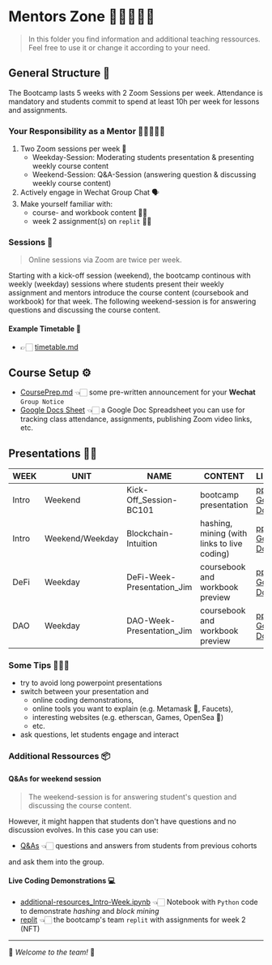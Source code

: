 # Mentors Zone 👩🏿‍🏫👨‍🏫 

>In this folder you find information and additional teaching ressources. Feel free to use it or change it according to your need. 

## General Structure 🗿
The Bootcamp lasts 5 weeks with 2 Zoom Sessions per week. Attendance is mandatory and students commit to spend at least 10h per week for lessons and assignments. 
### Your Responsibility as a Mentor 👩🏿‍🏫👨‍🏫   
1. Two Zoom sessions per week 📆   
    - Weekday-Session: Moderating students presentation & presenting weekly course content   
    - Weekend-Session: Q&A-Session (answering question & discussing weekly course content)     
2. Actively engage in Wechat Group Chat 🗣  
3. Make yourself familiar with: 
    - course- and workbook content 📗📓  
    - week 2 assignment(s) on `replit` 👨‍💻  

### Sessions 🏫
>Online sessions via Zoom are twice per week.   

Starting with a kick-off session (weekend), the bootcamp continous with weekly (weekday) sessions where students present their weekly assignment and mentors introduce the course content (coursebook and workbook) for that week. The following weekend-session is for answering questions and discussing the course content. 

#### Example Timetable 📆
- 👉🏻 [timetable.md](course_setup/timetable.md)  


## Course Setup ⚙️
- [CoursePrep.md](course_setup/CoursePrep.md) 👈🏻 some pre-written announcement for your **Wechat** `Group Notice`
- [Google Docs Sheet](https://docs.google.com/spreadsheets/d/1Tkufw6I0jdwahJLC2hdb4GhpdlxPBJDjBan7vN-5Ddc/edit?usp=sharing) 👈🏻 a Google Doc Spreadsheet you can use for tracking class attendance, assignments, publishing Zoom video links, etc.

## Presentations 👨‍🏫   

|WEEK|UNIT|NAME|CONTENT|LINK(S)|AUTHOR|
|--|--|--|--|--|--|
|Intro|Weekend|Kick-Off_Session-BC101|bootcamp presentation|[ppt](presentations/1_Intro-week/Kick-Off_Session-BC101.pptx), [Google Docs](https://docs.google.com/presentation/d/1CBn5DQUc6tC-ZGGHQEYkc9Rc5QYZf94Vue3L4y1B2CQ/edit?usp=sharing)|John|
|Intro|Weekend/Weekday|Blockchain-Intuition|hashing, mining (with links to live coding)|[ppt](presentations/1_Intro-week/Blockchain-Intuition.pptx), [Google Docs]()|Dirk|
|DeFi|Weekday|DeFi-Week-Presentation_Jim|coursebook and workbook preview|[ppt](presentations/3_DeFi-week/DeFi-Week-Presentation_Jim.pptx), [Google Docs](https://docs.google.com/presentation/d/1KNo1ZnzoeqJ6SlBqFP1FxnOKa1KUZQe3L1b7yffv68E/edit?usp=sharing)|Jim|
|DAO|Weekday|DAO-Week-Presentation_Jim|coursebook and workbook preview|[ppt](presentations/5_DAO-week/DAO-Week-Presentation_Jim.pptx), [Google Docs](https://docs.google.com/presentation/d/1XzZ42enUTFhXX75TSzgGXHkrnR6c8TT1woXsptzzJas/edit?usp=sharing)|Jim|

### Some Tips 💁🏻‍♀️
- try to avoid long powerpoint presentations
- switch between your presentation and 
    - online coding demonstrations,
    - online tools you want to explain (e.g. Metamask 🦊, Faucets), 
    - interesting websites (e.g. etherscan, Games, OpenSea 🌊) 
    - etc.
- ask questions, let students engage and interact

### Additional Ressources 📦  
#### Q&As for weekend session
>The weekend-session is for answering student's question and discussing the course content.    

However, it might happen that students don't have questions and no discussion evolves. In this case you can use:   
- [Q&As](q&a) 👈🏻 questions and answers from students from previous cohorts     

and ask them into the group. 

#### Live Coding Demonstrations 💻 
- [additional-resources_Intro-Week.ipynb](presentations/1_Intro-week/additional-resources_Intro-Week.ipynb) 👈🏻  Notebook with `Python` code to demonstrate *hashing* and *block mining*   
- [replit](https://replit.com/team/Blockchain101) 👈🏻 the bootcamp's team `replit` with assignments for week 2 (NFT) 
---  
🛬 _Welcome to the team!_ 👏  